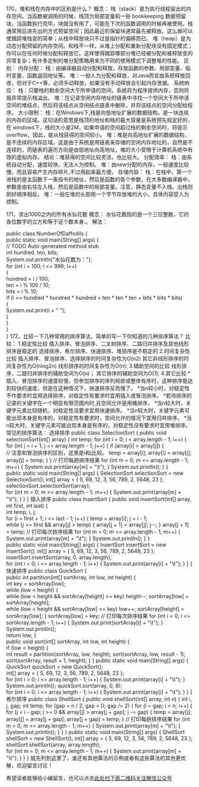 170，堆和栈在内存中的区别是什么？
概念：
        栈（stack）是为执行线程留出的内存空间。当函数被调用的时候，栈顶为局部变量和一些 bookkeeping 数据预留块。当函数执行完毕，块就没有用了，可能在下次的函数调用的时候再被使用。栈通常用后进先出的方式预留空间；因此最近的保留块通常最先被释放。这么做可以使跟踪堆栈变的简单；从栈中释放块只不过是指针的偏移而已。
        堆（heap）是为动态分配预留的内存空间。和栈不一样，从堆上分配和重新分配块没有固定模式；你可以在任何时候分配和释放它。这样使得跟踪哪部分堆已经被分配和被释放变的异常复杂；有许多定制的堆分配策略用来为不同的使用模式下调整堆的性能。
区别：
        内存分配：
            栈：由编译器自动分配和释放，存放函数的参数、局部变量、临时变量、函数返回地址等。
            堆：一般人为分配和释放，对Java而言由系统释放回收，但对于C++等，必须手动释放，如果没有手动释放会引起内存泄漏。
        系统响应：
            栈：只要栈的剩余空间大于所申请的空间，系统将为程序提供内存，否则将报异常提示栈溢出。
           堆：在记录空闲内存地址的链表中寻找一个空间大于所申请空间的堆结点，然后将该结点从空闲结点链表中删除，并将该结点的空间分配给程序。
         大小限制：
           栈：在Windows下,栈是向低地址扩展的数据结构，是一块连续的内存的区域。这句话的意思是栈顶的地址和栈的最大容量是系统预先规定好的，在 windows下，栈的大小是2M，如果申请的空间超过栈的剩余空间时，将提示overflow。因此，能从栈获得的空间较小。
           堆：堆是向高地址扩展的数据结构，是不连续的内存区域。这是由于系统是用链表来存储的空闲内存地址的，自然是不连续的，而链表的遍历方向是由低地址向高地址。堆的大小受限于计算机系统中有效的虚拟内存。
结论：堆获得的空间比较灵活，也比较大。
        分配效率：
           栈：由系统自动分配，速度较快，无法人为控制。 
           堆：由new分配的内存，一般速度比较慢，而且容易产生内存碎片,不过用起来最方便。
        存储内容：
           栈：在栈中，第一个进栈的是主函数下一条指令的地址，然后是函数的各个参数，在大多数编译器中，参数是由右往左入栈，然后是函数中的局部变量。注意，静态变量不入栈。出栈则刚好顺序相反。
       堆：一般在堆的头部用一个字节存放堆的大小，具体内容受人为控制。

171，求出1000之内的所有水仙花数
概念：
水仙花数指的是一个三位整数，它的各位数字的立方和等于这个数本身.。
解法：

public class NumberOfDaffodils {    
    public static void main(String[] args) {  
        // TODO Auto-generated method stub  
         int hundred, ten, bits;    
         System.out.println("水仙花数为：");    
         for (int i = 100; i <= 999; i++)    
         {    
             hundred = i / 100;    
             ten = i % 100 / 10;    
             bits = i % 10;    
             if (i == hundred * hundred * hundred + ten * ten * ten + bits * bits * bits)    
             {    
                 System.out.print(i + "    ");    
             }    
         }      
    }  
} 
172，比较一下几种常用的排序算法，简单的写一下你知道的几种排序算法？
比较：
1.稳定性比较
         插入排序、冒泡排序、二叉树排序、二路归并排序及其他线形排序是稳定的
        选择排序、希尔排序、快速排序、堆排序是不稳定的
2.时间复杂性比较
        插入排序、冒泡排序、选择排序的时间复杂性为O(n2)
        其它非线形排序的时间复杂性为O(nlog2n)
        线形排序的时间复杂性为O(n);
3.辅助空间的比较
        线形排序、二路归并排序的辅助空间为O(n)；
        其它排序的辅助空间为O(1);
4.其它比较
        *插入、冒泡排序的速度较慢，但参加排序的序列局部或整体有序时，这种排序能达到较快的速度，但是在这种情况下，快速排序反而慢了。
        *当n较小时，对稳定性不作要求时宜用选择排序，对稳定性有要求时宜用插入或冒泡排序。
        *若待排序的记录的关键字在一个明显有限范围内时,且空间允许是用桶排序。
        *当n较大时，关键字元素比较随机，对稳定性没要求宜用快速排序。
        *当n较大时，关键字元素可能出现本身是有序的，对稳定性有要求时，空间允许的情况下宜用归并排序。
        *当n较大时，关键字元素可能出现本身是有序的，对稳定性没有要求时宜用堆排序。
常见的排序算法：
选择排序
public class SelectionSort {
    public void selectionSort(int[] array) {
       int temp;
       for (int i = 0; i < array.length - 1; i++) {
              for (int j = i + 1; j <= array.length - 1; j++) {
              if (array[i] > array[j]) {    
              // 注意和冒泡排序的区别，这里是i和j比较。
              temp = array[i];
              array[i] = array[j];
              array[j] = temp;
             }
        }            // 打印每趟排序结果
       for (int m = 0; m <= array.length - 1; m++) {
             System.out.print(array[m] + "\t");
       }
          System.out.println();
       }
    }    
    public static void main(String[] args) {
        SelectionSort selectionSort = new SelectionSort(); 
        int[] array = { 5, 69, 12, 3, 56, 789, 2, 5648, 23 };
        selectionSort.selectionSort(array);        
    for (int m = 0; m <= array.length - 1; m++) {
            System.out.print(array[m] + "\t");
        }
    }
}
插入排序
public class InsertSort {
    public void insertSort(int[] array, int first, int last) {        
    int temp, i, j;        
    for (i = first + 1; i <= last - 1; i++) {
            temp = array[i];
            j = i - 1;            
        while (j >= first && array[j] > temp) {
                array[j + 1] = array[j];
                j--;
            }
            array[j + 1] = temp;            // 打印每次排序结果
            for (int m = 0; m <= array.length - 1; m++) {
                System.out.print(array[m] + "\t");
            }
            System.out.println();
        }
    }    
     public static void main(String[] args) {
        InsertSort insertSort = new InsertSort();
            int[] array = { 5, 69, 12, 3, 56, 789, 2, 5648, 23 };
        insertSort.insertSort(array, 0, array.length);      
             for (int i = 0; i <= array.length - 1; i++) {
            System.out.print(array[i] + "\t");
        }
    }
}
快速排序
public class QuickSort {    
    public int partition(int[] sortArray, int low, int height) {        
    int key = sortArray[low];        
    while (low < height) {            
        while (low < height && sortArray[height] >= key)
            height--;
            sortArray[low] = sortArray[height];            
            while (low < height && sortArray[low] <= key)
                low++;
                sortArray[height] = sortArray[low];
            }
            sortArray[low] = key;        // 打印每次排序结果
        for (int i = 0; i <= sortArray.length - 1; i++) {
            System.out.print(sortArray[i] + "\t");
        }
        System.out.println();        
        return low;
    }    
    public void sort(int[] sortArray, int low, int height) {        
        if (low < height) {            
            int result = partition(sortArray, low, height);
            sort(sortArray, low, result - 1);
            sort(sortArray, result + 1, height);
        }
    }
    public static void main(String[] args) {
        QuickSort quickSort = new QuickSort();        
        int[] array = { 5, 69, 12, 3, 56, 789, 2, 5648, 23 };        
        for (int i = 0; i <= array.length - 1; i++) {
            System.out.print(array[i] + "\t");
        }
        System.out.println();
        quickSort.sort(array, 0, 8);        
        for (int i = 0; i <= array.length - 1; i++) {
            System.out.print(array[i] + "\t");
        }
    }
}
希尔排序
public class ShellSort {
    public void shellSort(int[] array, int n) {
        int i, j, gap;
        int temp;
        for (gap = n / 2; gap > 0; gap /= 2) {
            for (i = gap; i < n; i++) {       
                for (j = i - gap; j >= 0 && array[j] > array[j + gap]; j -= gap) {
                    temp = array[j];
                    array[j] = array[j + gap];
                    array[j + gap] = temp;
                }                // 打印每趟排序结果
                for (int m = 0; m <= array.length - 1; m++) {
                    System.out.print(array[m] + "\t");
                }
                System.out.println();
            }
        }
    } 
     public static void main(String[] args) {
        ShellSort shellSort = new ShellSort();
        int[] array = { 5, 69, 12, 3, 56, 789, 2, 5648, 23 };
        shellSort.shellSort(array, array.length);        
        for (int m = 0; m <= array.length - 1; m++) {
            System.out.print(array[m] + "\t");
        }
    }
}
就先列到这里了，谁还有其他算法的示例或者有这些算法的其他更优解，欢迎留言讨论！


希望读者能够给小编留言，也可以点击[此处扫下面二维码关注微信公众号](https://www.ycbbs.vip/?p=28 "此处扫下面二维码关注微信公众号")

